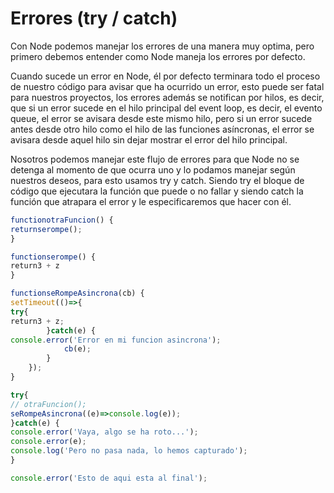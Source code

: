 # Errores (try / catch)

Con Node podemos manejar los errores de una manera muy optima, pero primero debemos entender como Node maneja los errores por defecto.

Cuando sucede un error en Node, él por defecto terminara todo el proceso de nuestro código para avisar que ha ocurrido un error, esto puede ser fatal para nuestros proyectos, los errores además se notifican por hilos, es decir, que si un error sucede en el hilo principal del event loop, es decir, el evento queue, el error se avisara desde este mismo hilo, pero si un error sucede antes desde otro hilo como el hilo de las funciones asíncronas, el error se avisara desde aquel hilo sin dejar mostrar el error del hilo principal.

Nosotros podemos manejar este flujo de errores para que Node no se detenga al momento de que ocurra uno y lo podamos manejar según nuestros deseos, para esto usamos try y catch. Siendo try el bloque de código que ejecutara la función que puede o no fallar y siendo catch la función que atrapara el error y le especificaremos que hacer con él.

```jsx
functionotraFuncion() {
returnserompe();
}

functionserompe() {
return3 + z
}

functionseRompeAsincrona(cb) {
setTimeout(()=>{
try{
return3 + z;
        }catch(e) {
console.error('Error en mi funcion asincrona');
            cb(e);
        }
    });
}

try{
// otraFuncion();
seRompeAsincrona((e)=>console.log(e));
}catch(e) {
console.error('Vaya, algo se ha roto...');
console.error(e);
console.log('Pero no pasa nada, lo hemos capturado');
}

console.error('Esto de aqui esta al final');
```